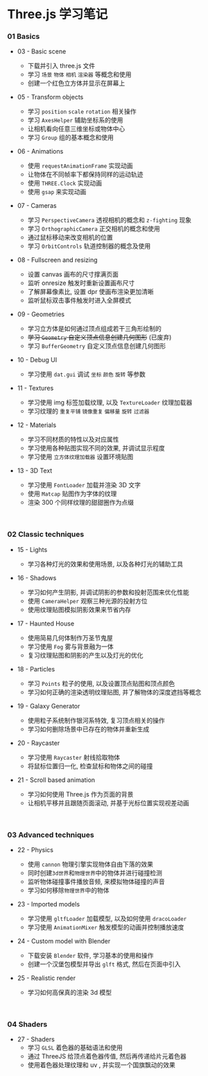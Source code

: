 
# Three.js 学习笔记

### 01 Basics

- 03 - Basic scene
  - 下载并引入 three.js 文件
  - 学习 `场景` `物体` `相机` `渲染器` 等概念和使用
  - 创建一个红色立方体并显示在屏幕上

- 05 - Transform objects
  - 学习 `position` `scale` `rotation` 相关操作
  - 学习 `AxesHelper` 辅助坐标系的使用
  - 让相机看向任意三维坐标或物体中心
  - 学习 `Group` 组的基本概念和使用

- 06 - Animations
  - 使用 `requestAnimationFrame` 实现动画
  - 让物体在不同帧率下都保持同样的运动轨迹
  - 使用 `THREE.Clock` 实现动画
  - 使用 `gsap` 来实现动画

- 07 - Cameras
  - 学习 `PerspectiveCamera` 透视相机的概念和 `z-fighting` 现象
  - 学习 `OrthographicCamera` 正交相机的概念和使用
  - 通过鼠标移动来改变相机的位置
  - 学习 `OrbitControls` 轨道控制器的概念及使用

- 08 - Fullscreen and resizing
  - 设置 canvas 画布的尺寸撑满页面
  - 监听 onresize 触发时重新设置画布尺寸
  - 了解屏幕像素比, 设置 dpr 使画布渲染更加清晰
  - 监听鼠标双击事件触发时进入全屏模式

- 09 - Geometries
  - 学习立方体是如何通过顶点组成若干三角形绘制的
  - ~~学习 `Geometry` 自定义顶点信息创建几何图形~~ (已废弃)
  - 学习 `BufferGeometry` 自定义顶点信息创建几何图形

- 10 - Debug UI
  - 学习使用 `dat.gui` 调试 `坐标` `颜色` `旋转` 等参数

- 11 - Textures
  - 学习使用 img 标签加载纹理, 以及 `TextureLoader` 纹理加载器
  - 学习纹理的 `重复平铺` `镜像重复` `偏移量` `旋转` `过滤器`

- 12 - Materials
  - 学习不同材质的特性以及对应属性
  - 学习使用各种贴图实现不同的效果, 并调试显示程度
  - 学习使用 `立方体纹理加载器` 设置环境贴图

- 13 - 3D Text
  - 学习使用 `FontLoader` 加载并渲染 3D 文字
  - 使用 `Matcap` 贴图作为字体的纹理
  - 渲染 300 个同样纹理的甜甜圈作为点缀

<br />

### 02 Classic techniques

- 15 - Lights
  - 学习各种灯光的效果和使用场景, 以及各种灯光的辅助工具

- 16 - Shadows
  - 学习如何产生阴影, 并调试阴影的参数和投射范围来优化性能
  - 使用 `CameraHelper` 观察三种光源的投射方位
  - 使用纹理贴图模拟阴影效果来节省内存

- 17 - Haunted House
  - 使用简易几何体制作万圣节鬼屋
  - 学习使用 `Fog` 雾与背景融为一体
  - 复习纹理贴图和阴影的产生以及灯光的优化

- 18 - Particles
  - 学习 `Points` 粒子的使用, 以及设置顶点贴图和顶点颜色
  - 学习如何正确的渲染透明纹理贴图, 并了解物体的深度遮挡等概念

- 19 - Galaxy Generator
  - 使用粒子系统制作银河系特效, 复习顶点相关的操作
  - 学习如何删除场景中已存在的物体并重新生成

- 20 - Raycaster
  - 学习使用 `Raycaster` 射线拾取物体
  - 将鼠标位置归一化, 检查鼠标和物体之间的碰撞

- 21 - Scroll based animation
  - 学习如何使用 Three.js 作为页面的背景
  - 让相机平移并且跟随页面滚动, 并基于光标位置实现视差动画

<br />

### 03 Advanced techniques

- 22 - Physics
  - 使用 `cannon` 物理引擎实现物体自由下落的效果
  - 同时创建`3d世界`和`物理世界`中的物体并进行碰撞检测
  - 监听物体碰撞事件播放音频, 来模拟物体碰撞的声音
  - 学习如何移除`物理世界`中的物体

- 23 - Imported models
  - 学习使用 `gltfLoader` 加载模型, 以及如何使用 `dracoLoader`
  - 学习使用 `AnimationMixer` 触发模型的动画并控制播放速度

- 24 - Custom model with Blender
  - 下载安装 `Blender` 软件, 学习基本的使用和操作
  - 创建一个汉堡包模型并导出 `glft` 格式, 然后在页面中引入

- 25 - Realistic render
  - 学习如何高保真的渲染 3d 模型

<br />

### 04 Shaders

- 27 - Shaders
  - 学习 `GLSL` 着色器的基础语法和使用
  - 通过 ThreeJS 给顶点着色器传值, 然后再传递给片元着色器
  - 使用着色器处理纹理和 uv , 并实现一个国旗飘动的效果

<!-- - 28 - Shader patterns -->

<!-- - 29 - Raging sea -->

<!-- - 30 - Animated galaxy -->

<!-- - 31 - Modified materials -->

<!-- <br /> -->

<!-- ### 05 Extra -->

<!-- - 32 - Post-processing -->

<!-- - 33 - Performance tips -->

<!-- - 34 - Intro and loading progress -->

<!-- - 35 - Mixing HTML and WebGL -->

<!-- - 36 - Creating a scene in Blender -->

<!-- - 37 - Baking and exporting the scene -->

<!-- - 38 - Importing and optimizing the scene -->

<!-- - 39 - Adding details to the scene -->
